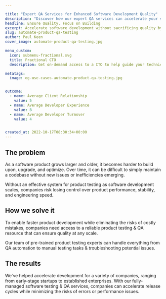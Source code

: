 ```yaml
---

title: "Expert QA Services for Enhanced Software Development Quality"
description: "Discover how our expert QA services can accelerate your software development process while ensuring top-notch quality. Partner with us to streamline testing, reduce errors, and enhance product performance."
headline: Ensure Quality, Focus on Building
excerpt: Accelerate software development without sacrificing quality by offloading the QA & testing process to pre-trained specialists that are ready to deploy on-demand.
slug: automate-product-qa-testing
author: Paul Keen
cover_image: automate-product-qa-testing.jpg

menu_custom:
  icon: submenu-fractional.svg
  title: Fractional CTO
  description: Get on-demand access to a CTO to help guide your technical vision, accelerate team-building, and improve development team operations.

metatags:
  image: og-use-cases-automate-product-qa-testing.jpg


outcome:
  - name: Average Client Relationship
    value: 5
  - name: Average Developer Experience
    value: 8
  - name: Average Developer Turnover
    value: 4


created_at: 2022-10-17T08:30:34+00:00
---
```


The problem
-----------

As a software product grows larger and older, it becomes harder to build upon, upgrade, and optimize. Over time, it can be difficult to simply maintain a codebase without new issues or inefficiencies emerging.

Without an effective system for product testing as software development scales, companies risk losing control over product performance, stability, and engineering speed.

How we solve it
---------------

To enable faster product development while eliminating the risks of costly mistakes, companies need access to a reliable product testing & QA resource that can ensure quality at any scale.

Our team of pre-trained product testing experts can handle everything from QA automation to manual testing tasks & troubleshooting potential issues.

The results
-----------

We've helped accelerate development for a variety of companies, ranging from early-stage startups to established enterprises. With our fully-managed software testing & QA services, companies can accelerate release cycles while minimizing the risks of errors or performance issues.
